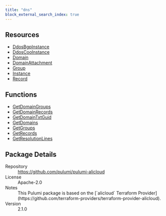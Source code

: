 ```yaml
---
title: "dns"
block_external_search_index: true
---
```


<!-- WARNING: this file was generated by Pulumi Docs Generator. -->
<!-- Do not edit by hand unless you're certain you know what you are doing! -->



<h2 id="resources">Resources</h2>
<ul class="api">
    <li><a href="ddosbgpinstance" title="DdosBgpInstance"><span class="symbol resource"></span>DdosBgpInstance</a></li>
    <li><a href="ddoscooinstance" title="DdosCooInstance"><span class="symbol resource"></span>DdosCooInstance</a></li>
    <li><a href="domain" title="Domain"><span class="symbol resource"></span>Domain</a></li>
    <li><a href="domainattachment" title="DomainAttachment"><span class="symbol resource"></span>DomainAttachment</a></li>
    <li><a href="group" title="Group"><span class="symbol resource"></span>Group</a></li>
    <li><a href="instance" title="Instance"><span class="symbol resource"></span>Instance</a></li>
    <li><a href="record" title="Record"><span class="symbol resource"></span>Record</a></li>
</ul>

<h2 id="functions">Functions</h2>
<ul class="api">
    <li><a href="getdomaingroups" title="GetDomainGroups"><span class="symbol function"></span>GetDomainGroups</a></li>
    <li><a href="getdomainrecords" title="GetDomainRecords"><span class="symbol function"></span>GetDomainRecords</a></li>
    <li><a href="getdomaintxtguid" title="GetDomainTxtGuid"><span class="symbol function"></span>GetDomainTxtGuid</a></li>
    <li><a href="getdomains" title="GetDomains"><span class="symbol function"></span>GetDomains</a></li>
    <li><a href="getgroups" title="GetGroups"><span class="symbol function"></span>GetGroups</a></li>
    <li><a href="getrecords" title="GetRecords"><span class="symbol function"></span>GetRecords</a></li>
    <li><a href="getresolutionlines" title="GetResolutionLines"><span class="symbol function"></span>GetResolutionLines</a></li>
</ul>

<h2 id="package-details">Package Details</h2>
<dl class="package-details">
	<dt>Repository</dt>
	<dd><a href="https://github.com/pulumi/pulumi-alicloud">https://github.com/pulumi/pulumi-alicloud</a></dd>
	<dt>License</dt>
	<dd>Apache-2.0</dd>
    <dt>Notes</dt>
	<dd>This Pulumi package is based on the [`alicloud` Terraform Provider](https://github.com/terraform-providers/terraform-provider-alicloud).</dd>
	<dt>Version</dt>
	<dd>2.1.0</dd>
</dl>


